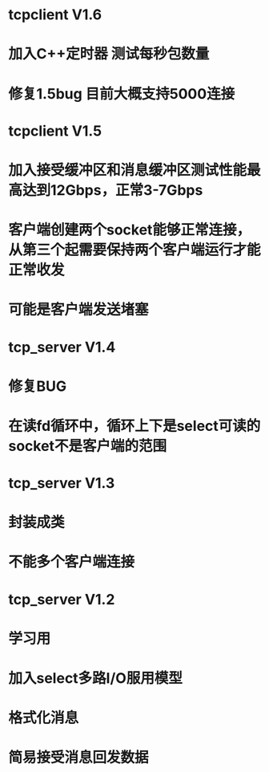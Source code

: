 # tcpclient V1.6
# 加入C++定时器 测试每秒包数量
# 修复1.5bug 目前大概支持5000连接
# tcpclient V1.5
# 加入接受缓冲区和消息缓冲区测试性能最高达到12Gbps，正常3-7Gbps
# 客户端创建两个socket能够正常连接，从第三个起需要保持两个客户端运行才能正常收发
# 可能是客户端发送堵塞
# tcp_server V1.4
# 修复BUG
# 在读fd循环中，循环上下是select可读的socket不是客户端的范围
# tcp_server V1.3
# 封装成类 
# 不能多个客户端连接
# tcp_server V1.2
# 学习用
# 加入select多路I/O服用模型
# 格式化消息
# 简易接受消息回发数据